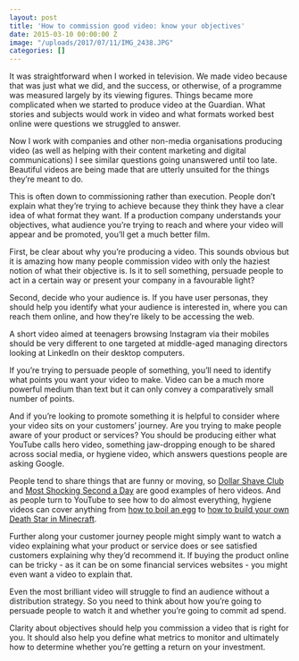 ```yaml
---
layout: post
title: 'How to commission good video: know your objectives'
date: 2015-03-10 00:00:00 Z
image: "/uploads/2017/07/11/IMG_2438.JPG"
categories: []
---
```



It was straightforward when I worked in television. We made video because that was just what we did, and the success, or otherwise, of a programme was measured largely by its viewing figures. Things became more complicated when we started to produce video at the Guardian. What stories and subjects would work in video and what formats worked best online were questions we struggled to answer.

Now I work with companies and other non-media organisations producing video (as well as helping with their content marketing and digital communications) I see similar questions going unanswered until too late. Beautiful videos are being made that are utterly unsuited for the things they’re meant to do.

This is often down to commissioning rather than execution. People don’t explain what they’re trying to achieve because they think they have a clear idea of what format they want. If a production company understands your objectives, what audience you’re trying to reach and where your video will appear and be promoted, you’ll get a much better film.

First, be clear about why you’re producing a video. This sounds obvious but it is amazing how many people commission video with only the haziest notion of what their objective is. Is it to sell something, persuade people to act in a certain way or present your company in a favourable light?

Second, decide who your audience is. If you have user personas, they should help you identify what your audience is interested in, where you can reach them online, and how they’re likely to be accessing the web.

A short video aimed at teenagers browsing Instagram via their mobiles should be very different to one targeted at middle-aged managing directors looking at LinkedIn on their desktop computers.

If you’re trying to persuade people of something, you’ll need to identify what points you want your video to make. Video can be  a much more powerful medium than text but it can only convey a comparatively small number of points.

And if you’re looking to promote something it is helpful to consider where your video sits on your customers’ journey. Are you trying to make people aware of your product or services? You should be producing either what YouTube calls hero video, something jaw-dropping enough to be shared across social media, or hygiene video, which answers questions people are asking Google.

People tend to share things that are funny or moving, so [Dollar Shave Club](https://www.youtube.com/watch?v=ZUG9qYTJMsI) and [Most Shocking Second a Day](https://www.youtube.com/watch?v=RBQ-IoHfimQ) are good examples of hero videos. And as people turn to YouTube to see how to do almost everything, hygiene videos can cover anything from [how to boil an egg](https://www.youtube.com/watch?v=8dCZm5aLj9A) to [how to build your own Death Star in Minecraft](https://www.youtube.com/watch?v=QeQFEt-JuJ8).

Further along your customer journey people might simply want to watch a video explaining what your product or service does or see satisfied customers explaining why they’d recommend it. If buying the product online can be tricky - as it can be on some financial services websites - you might even want a video to explain that.

Even the most brilliant video will struggle to find an audience without a distribution strategy. So you need to think about how you’re going to persuade people to watch it and whether you’re going to commit ad spend.

Clarity about objectives should help you commission a video that is right for you. It should also help you define what metrics to monitor and ultimately how to determine whether you’re getting a return on your investment.